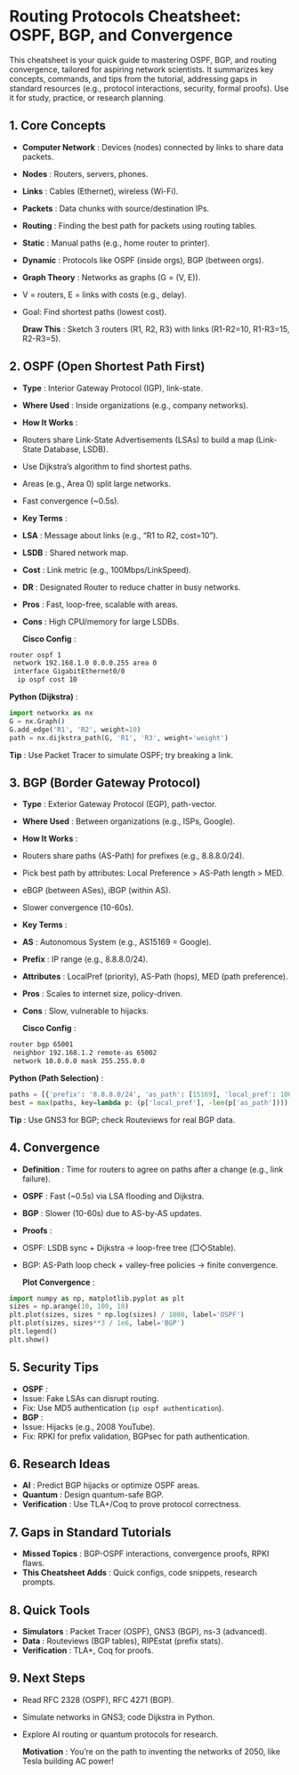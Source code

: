 # Routing Protocols Cheatsheet: OSPF, BGP, and Convergence

This cheatsheet is your quick guide to mastering OSPF, BGP, and routing convergence, tailored for aspiring network scientists. It summarizes key concepts, commands, and tips from the tutorial, addressing gaps in standard resources (e.g., protocol interactions, security, formal proofs). Use it for study, practice, or research planning.

## 1. Core Concepts

- **Computer Network** : Devices (nodes) connected by links to share data packets.
- **Nodes** : Routers, servers, phones.
- **Links** : Cables (Ethernet), wireless (Wi-Fi).
- **Packets** : Data chunks with source/destination IPs.
- **Routing** : Finding the best path for packets using routing tables.
- **Static** : Manual paths (e.g., home router to printer).
- **Dynamic** : Protocols like OSPF (inside orgs), BGP (between orgs).
- **Graph Theory** : Networks as graphs (G = (V, E)).
- V = routers, E = links with costs (e.g., delay).
- Goal: Find shortest paths (lowest cost).

  **Draw This** : Sketch 3 routers (R1, R2, R3) with links (R1-R2=10, R1-R3=15, R2-R3=5).

## 2. OSPF (Open Shortest Path First)

- **Type** : Interior Gateway Protocol (IGP), link-state.
- **Where Used** : Inside organizations (e.g., company networks).
- **How It Works** :
- Routers share Link-State Advertisements (LSAs) to build a map (Link-State Database, LSDB).
- Use Dijkstra’s algorithm to find shortest paths.
- Areas (e.g., Area 0) split large networks.
- Fast convergence (~0.5s).
- **Key Terms** :
- **LSA** : Message about links (e.g., “R1 to R2, cost=10”).
- **LSDB** : Shared network map.
- **Cost** : Link metric (e.g., 100Mbps/LinkSpeed).
- **DR** : Designated Router to reduce chatter in busy networks.
- **Pros** : Fast, loop-free, scalable with areas.
- **Cons** : High CPU/memory for large LSDBs.

  **Cisco Config** :

```bash
router ospf 1
 network 192.168.1.0 0.0.0.255 area 0
 interface GigabitEthernet0/0
  ip ospf cost 10
```

**Python (Dijkstra)** :

```python
import networkx as nx
G = nx.Graph()
G.add_edge('R1', 'R2', weight=10)
path = nx.dijkstra_path(G, 'R1', 'R3', weight='weight')
```

**Tip** : Use Packet Tracer to simulate OSPF; try breaking a link.

## 3. BGP (Border Gateway Protocol)

- **Type** : Exterior Gateway Protocol (EGP), path-vector.
- **Where Used** : Between organizations (e.g., ISPs, Google).
- **How It Works** :
- Routers share paths (AS-Path) for prefixes (e.g., 8.8.8.0/24).
- Pick best path by attributes: Local Preference > AS-Path length > MED.
- eBGP (between ASes), iBGP (within AS).
- Slower convergence (10-60s).
- **Key Terms** :
- **AS** : Autonomous System (e.g., AS15169 = Google).
- **Prefix** : IP range (e.g., 8.8.8.0/24).
- **Attributes** : LocalPref (priority), AS-Path (hops), MED (path preference).
- **Pros** : Scales to internet size, policy-driven.
- **Cons** : Slow, vulnerable to hijacks.

  **Cisco Config** :

```bash
router bgp 65001
 neighbor 192.168.1.2 remote-as 65002
 network 10.0.0.0 mask 255.255.0.0
```

**Python (Path Selection)** :

```python
paths = [{'prefix': '8.8.8.0/24', 'as_path': [15169], 'local_pref': 100}]
best = max(paths, key=lambda p: (p['local_pref'], -len(p['as_path'])))
```

**Tip** : Use GNS3 for BGP; check Routeviews for real BGP data.

## 4. Convergence

- **Definition** : Time for routers to agree on paths after a change (e.g., link failure).
- **OSPF** : Fast (~0.5s) via LSA flooding and Dijkstra.
- **BGP** : Slower (10-60s) due to AS-by-AS updates.
- **Proofs** :
- OSPF: LSDB sync + Dijkstra → loop-free tree (□◇Stable).
- BGP: AS-Path loop check + valley-free policies → finite convergence.

  **Plot Convergence** :

```python
import numpy as np, matplotlib.pyplot as plt
sizes = np.arange(10, 100, 10)
plt.plot(sizes, sizes * np.log(sizes) / 1000, label='OSPF')
plt.plot(sizes, sizes**3 / 1e6, label='BGP')
plt.legend()
plt.show()
```

## 5. Security Tips

- **OSPF** :
- Issue: Fake LSAs can disrupt routing.
- Fix: Use MD5 authentication (`ip ospf authentication`).
- **BGP** :
- Issue: Hijacks (e.g., 2008 YouTube).
- Fix: RPKI for prefix validation, BGPsec for path authentication.

## 6. Research Ideas

- **AI** : Predict BGP hijacks or optimize OSPF areas.
- **Quantum** : Design quantum-safe BGP.
- **Verification** : Use TLA+/Coq to prove protocol correctness.

## 7. Gaps in Standard Tutorials

- **Missed Topics** : BGP-OSPF interactions, convergence proofs, RPKI flaws.
- **This Cheatsheet Adds** : Quick configs, code snippets, research prompts.

## 8. Quick Tools

- **Simulators** : Packet Tracer (OSPF), GNS3 (BGP), ns-3 (advanced).
- **Data** : Routeviews (BGP tables), RIPEstat (prefix stats).
- **Verification** : TLA+, Coq for proofs.

## 9. Next Steps

- Read RFC 2328 (OSPF), RFC 4271 (BGP).
- Simulate networks in GNS3; code Dijkstra in Python.
- Explore AI routing or quantum protocols for research.

  **Motivation** : You’re on the path to inventing the networks of 2050, like Tesla building AC power!

